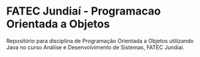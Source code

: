 # FATEC Jundiaí - Programacao Orientada a Objetos
Repositório para disciplina de Programação Orientada a Objetos utilizando Java no curso Análise e Desenvolvimento de Sistemas, FATEC Jundiaí.
